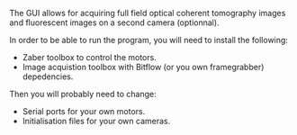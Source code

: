 The GUI allows for acquiring full field optical coherent tomography images and fluorescent images on a second camera (optionnal).

In order to be able to run the program, you will need to install the following:
- Zaber toolbox to control the motors.
- Image acquistion toolbox with Bitflow (or you own framegrabber) depedencies.

Then you will probably need to change:
- Serial ports for your own motors.
- Initialisation files for your own cameras.
